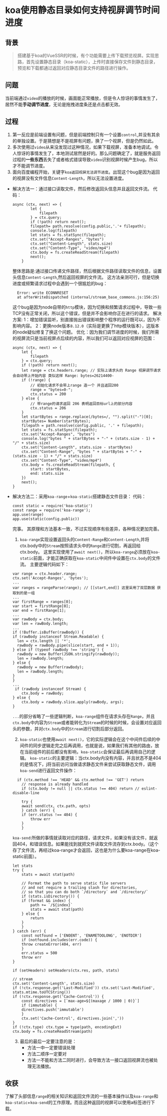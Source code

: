 # koa使用静态目录如何支持视屏调节时间进度
## 背景
> 搭建基于koa的VueSSR的时候，有个功能需要上传下载预览视屏。实现思路，首先设置静态目录（koa-static），上传时直接保存文件到静态目录，预览和下载都通过返回对应静态目录文件的路径进行操作。
## 问题
当前端通过`video`的播放的时候，画面能正常播放，但是令人惊讶的事情发生了，居然不能**手动调节进度**，无论是拖拽进度条还是点击都无效。
## 过程
1. 第一反应是前端设置有问题，但是前端控制只有一个设置`control`,并没有其余的单独设置。于是猜想是不是视屏有问题，换了一个视屏，但是仍然如此。
2. 多次使用过`video`从来没发现过这种情况，如果下载视屏，准备本地调试。令人惊讶的事情发生了，本地测试居然是好的。那么问题确定了，就是服务返回过程的**一些东西**丢失了或者格式错误导致`video`识别视屏时候产生bug，所以才不能调节进度。
3. 面向百度编程开始，关键字`koa返回视屏无法调节进度`。出现这个bug是因为返回的视屏没有文件信息`Content-Length`，所以无法设置进度。
- 解决方法一：通过接口读取文件，然后修改返回头信息并且返回文件流。
     代码： 
    ```
    async (ctx, next) => {
            let {
                filepath
            } = ctx.query;
            if (!path) return next();
            filepath= path.resolve(config.public,'.'+ filepath);
            console.log(filepath)
            let stats = fs.statSync(filepath);
            ctx.set("Accept-Ranges", "bytes")
            ctx.set("Content-Length", stats.size)
            ctx.set("Content-Type", "video/mp4")
            ctx.body = fs.createReadStream(filepath)
            next();
        }

    ```
    整体思路是:通过接口传递文件路径，然后根据文件路径读取文件的信息，设置头信息`Content-Length`,然后返回视屏的文件流。
    这方法亲测可行，但是切换进度或频繁请求过程中会遇到一个很尴尬的bug：
    ```
      Error: write ECONNRESET
      at afterWriteDispatched (internal/stream_base_commons.js:156:25)
    ```
    这个bug是因为node自带的`http`模块，因为切换和频繁请求过程中，导致一些TCP没有正常关闭，所以这个错误，但是并不会影响你正在进行的请求。
    解决方案: 
            1：增加错误监听，别直接抛出错误影响整个程序的运行既可以，因为不影响内容。
            2：更换node版本`8.12.0`（实际是更换了http模块版本），这版本的node疑似修复了换这个问题。
    优化：因为我们调节进度的时候，我们所需的视屏流只是当前视屏点后续的内容，所以我们可以返回对应视屏的范围：
    ```
    async (ctx, next) => {
        let {
            filepath
        } = ctx.query;
        if (!path) return next();
        let range = ctx.headers.range; // 实际上请求头的 Range 视屏调节请求会自动带上开始内容 类似这样 Range: bytes=26214400-
        if (!range) {
            // 初始化请求不会带上range 造一个 并且返回200
            range = "bytes=0-";
            ctx.status = 200
        } else {
            // 带range的请求返回 206 表明返回目标url上的部分内容
            ctx.status = 206
        }
        let startBytes = range.replace(/bytes=/, "").split("-")[0];
        startBytes= Number(startBytes);
        filepath = path.resolve(config.public, '.' + filepath);
        let stats = fs.statSync(filepath);
        ctx.set("Accept-Ranges", "bytes")
        console.log("bytes " + startBytes + "-" + (stats.size - 1) + "/" + stats.size)
        ctx.set("Content-Length", stats.size - startBytes)
        ctx.set("Content-Range", "bytes " + startBytes + "-" + (stats.size - 1) + "/" + stats.size)
        ctx.set("Content-Type", "video/mp4")
        ctx.body = fs.createReadStream(filepath, {
            start: startBytes,
            end: stats.size
        })
        next();
    }
    
    ```
- 解决方法二：采用`koa-range`+`koa-static`搭建静态文件目录：
    代码：
    ```
    const static = require('koa-static')
    const range = require('koa-range');
    app.use(range)
    app.use(static(config.public))

    ```
    完事。
    其原理和方法基本一致，不过实现顺序有些差异，各种情况更加完善。
    1. `koa-range`实现设置返回头的`Content-Range`和`Content-Length`,并将ctx.body中的`Stream`按照请求头中的`Range`进行切割，再返回给ctx.body。 这里实现使用了`await next()`，所以`koa-range`必须放在`koa-static`前面，才能正确获取在`koa-static`中间件中设置在`ctx.body`的文件流。
    主要逻辑代码如下：
    ```
    var range = ctx.header.range;
    ctx.set('Accept-Ranges', 'bytes');
    ...
    var ranges = rangeParse(range); // [[start,end]] 这里采用了双层数据 获取到的是一组
    ...
    var firstRange = ranges[0];
    var start = firstRange[0];
    var end = firstRange[1];
    ...
    var rawBody = ctx.body;
    var len = rawBody.length;
    ...
    if (!Buffer.isBuffer(rawBody)) {
    if (rawBody instanceof Stream.Readable) {
      len = ctx.length || '*';
      rawBody = rawBody.pipe(slice(start, end + 1));
    } else if (typeof rawBody !== 'string') {
      rawBody = new Buffer(JSON.stringify(rawBody));
      len = rawBody.length;
    } else {
      rawBody = new Buffer(rawBody);
      len = rawBody.length;
    }
    }
    ...
     if (rawBody instanceof Stream) {
        ctx.body = rawBody;
    } else {
        ctx.body = rawBody.slice.apply(rawBody, args);
    }

    ```
    `...`的部分省略了一些逻辑判断，`koa-range`组件在请求头存在`Range`，并且`ctx.body`中内容为`Stream`或者能转化为`Stream`的时候的时候，会设置对应返回头的参数，并对`ctx.body`中的`Stream`进行切割后部分返回。

    2. `koa-static`也使用`await next()`，它的实际逻辑会在这个中间件后续的中间件的同步逻辑走完之后再调用，也就是说，如果我们有其他的路由，放在当前组件的前后都没有影响，`koa-static`会保证最后再调用自己的逻辑。
    `koa-static`的主要逻辑：当ctx.body内没有内容，并且状态不是404的是情况下，j将当前访问当做请求静态文件来尝试获取静态文件，调用`koa-send`进行返回文件操作：
    ```
      if (ctx.method !== 'HEAD' && ctx.method !== 'GET') return
        // response is already handled
        if (ctx.body != null || ctx.status !== 404) return // eslint-disable-line

        try {
        await send(ctx, ctx.path, opts)
        } catch (err) {
        if (err.status !== 404) {
            throw err
        }
        }
    ```
    `koa-send`:所做的事情就读取对应的路径，请求文件，如果没有该文件，就返回404，和错误信息。如果能找到就把文件读取文件流存到ctx.body。（这个存了文件流，再经过koa-range才会返回，这也是为什么要koa-range在koa-static前面）。
    ```
    let stats
    try {
        stats = await stat(path)

        // Format the path to serve static file servers
        // and not require a trailing slash for directories,
        // so that you can do both `/directory` and `/directory/`
        if (stats.isDirectory()) {
        if (format && index) {
            path += `/${index}`
            stats = await stat(path)
        } else {
            return
        }
        }
    } catch (err) {
        const notfound = ['ENOENT', 'ENAMETOOLONG', 'ENOTDIR']
        if (notfound.includes(err.code)) {
        throw createError(404, err)
        }
        err.status = 500
        throw err
    }

    if (setHeaders) setHeaders(ctx.res, path, stats)

    // stream
    ctx.set('Content-Length', stats.size)
    if (!ctx.response.get('Last-Modified')) ctx.set('Last-Modified', stats.mtime.toUTCString())
    if (!ctx.response.get('Cache-Control')) {
        const directives = [`max-age=${(maxage / 1000 | 0)}`]
        if (immutable) {
        directives.push('immutable')
        }
        ctx.set('Cache-Control', directives.join(','))
    }
    if (!ctx.type) ctx.type = type(path, encodingExt)
    ctx.body = fs.createReadStream(path)
    ```
    3. 最后的最后一定要注意的是：
        - 方法一中一定要错误处理
        - 方法二顺序一定要对
        - 方法一不能和方法二同时进行，会导致方法一接口返回视屏流也被处理无法播放。

## 收获
了解了头部信息`range`的相关知识和返回文件流的一些基本操作以及`koa-range`和`koa-static`+`koa-send`的工作原理。而且这种返回的视屏可以使用a标签进行下载。
